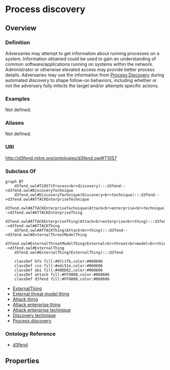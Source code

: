 # Process discovery

## Overview

### Definition
Adversaries may attempt to get information about running processes on a system. Information obtained could be used to gain an understanding of common software/applications running on systems within the network. Administrator or otherwise elevated access may provide better process details. Adversaries may use the information from [Process Discovery](https://attack.mitre.org/techniques/T1057) during automated discovery to shape follow-on behaviors, including whether or not the adversary fully infects the target and/or attempts specific actions.

### Examples
Not defined.

### Aliases
Not defined.

### URI
http://d3fend.mitre.org/ontologies/d3fend.owl#T1057

### Subclass Of
```mermaid
graph BT
    d3fend.owl#T1057(Process<br>discovery):::d3fend-->d3fend.owl#DiscoveryTechnique
    d3fend.owl#DiscoveryTechnique(Discovery<br>technique):::d3fend-->d3fend.owl#ATTACKEnterpriseTechnique
    d3fend.owl#ATTACKEnterpriseTechnique(Attack<br>enterprise<br>technique):::d3fend-->d3fend.owl#ATTACKEnterpriseThing
    d3fend.owl#ATTACKEnterpriseThing(Attack<br>enterprise<br>thing):::d3fend-->d3fend.owl#ATTACKThing
    d3fend.owl#ATTACKThing(Attack<br>thing):::d3fend-->d3fend.owl#ExternalThreatModelThing
    d3fend.owl#ExternalThreatModelThing(External<br>threat<br>model<br>thing):::d3fend-->d3fend.owl#ExternalThing
    d3fend.owl#ExternalThing(ExternalThing):::d3fend
    
    classDef bfo fill:#97c1fb,color:#060606
    classDef cco fill:#e4c51e,color:#060606
    classDef abi fill:#48DD82,color:#060606
    classDef attack fill:#FF0000,color:#060606
    classDef d3fend fill:#FF0000,color:#060606
```

- [ExternalThing](/docs/ontology/reference/model/ExternalThing/ExternalThing.md)
- [External threat model thing](/docs/ontology/reference/model/ExternalThing/External%20threat%20model%20thing/External%20threat%20model%20thing.md)
- [Attack thing](/docs/ontology/reference/model/ExternalThing/External%20threat%20model%20thing/Attack%20thing/Attack%20thing.md)
- [Attack enterprise thing](/docs/ontology/reference/model/ExternalThing/External%20threat%20model%20thing/Attack%20thing/Attack%20enterprise%20thing/Attack%20enterprise%20thing.md)
- [Attack enterprise technique](/docs/ontology/reference/model/ExternalThing/External%20threat%20model%20thing/Attack%20thing/Attack%20enterprise%20thing/Attack%20enterprise%20technique/Attack%20enterprise%20technique.md)
- [Discovery technique](/docs/ontology/reference/model/ExternalThing/External%20threat%20model%20thing/Attack%20thing/Attack%20enterprise%20thing/Attack%20enterprise%20technique/Discovery%20technique/Discovery%20technique.md)
- [Process discovery](/docs/ontology/reference/model/ExternalThing/External%20threat%20model%20thing/Attack%20thing/Attack%20enterprise%20thing/Attack%20enterprise%20technique/Discovery%20technique/Process%20discovery/Process%20discovery.md)


### Ontology Reference
- [d3fend](http://d3fend.mitre.org/ontologies/d3fend.owl#)

## Properties
